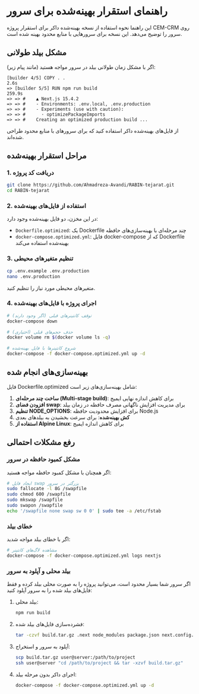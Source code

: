 # راهنمای استقرار بهینه‌شده برای سرور

این راهنما نحوه استفاده از نسخه بهینه‌شده داکر برای استقرار پروژه CEM-CRM روی سرور را توضیح می‌دهد. این نسخه برای سرورهایی با منابع محدود بهینه شده است.

## مشکل بیلد طولانی

اگر با مشکل زمان طولانی بیلد در سرور مواجه هستید (مانند پیام زیر):
```
[builder 4/5] COPY . .                                                                                                                              2.6s
=> [builder 5/5] RUN npm run build                                                                                                                   259.9s
=> => #    ▲ Next.js 15.4.2                                                                                                                                
=> => #    - Environments: .env.local, .env.production                                                                                                     
=> => #    - Experiments (use with caution):                                                                                                               
=> => #      · optimizePackageImports                                                                                                                      
=> => #    Creating an optimized production build ...
```

از فایل‌های بهینه‌شده داکر استفاده کنید که برای سرورهای با منابع محدود طراحی شده‌اند.

## مراحل استقرار بهینه‌شده

### 1. دریافت کد پروژه

```bash
git clone https://github.com/Ahmadreza-Avandi/RABIN-tejarat.git
cd RABIN-tejarat
```

### 2. استفاده از فایل‌های بهینه‌شده

در این مخزن، دو فایل بهینه‌شده وجود دارد:
- `Dockerfile.optimized`: یک Dockerfile چند مرحله‌ای با بهینه‌سازی‌های حافظه
- `docker-compose.optimized.yml`: فایل docker-compose که از Dockerfile بهینه‌شده استفاده می‌کند

### 3. تنظیم متغیرهای محیطی

```bash
cp .env.example .env.production
nano .env.production
```

متغیرهای محیطی مورد نیاز را تنظیم کنید.

### 4. اجرای پروژه با فایل‌های بهینه‌شده

```bash
# توقف کانتینرهای قبلی (اگر وجود دارند)
docker-compose down

# حذف حجم‌های قبلی (اختیاری)
docker volume rm $(docker volume ls -q)

# شروع کانتینرها با فایل بهینه‌شده
docker-compose -f docker-compose.optimized.yml up -d
```

## بهینه‌سازی‌های انجام شده

فایل Dockerfile.optimized شامل بهینه‌سازی‌های زیر است:

1. **ساخت چند مرحله‌ای (Multi-stage build)**: برای کاهش اندازه نهایی ایمیج
2. **افزودن فضای swap**: برای مدیریت افزایش ناگهانی مصرف حافظه در زمان بیلد
3. **تنظیم NODE_OPTIONS**: برای افزایش محدودیت حافظه Node.js
4. **کش بهینه‌شده**: برای سرعت بخشیدن به بیلدهای بعدی
5. **استفاده از Alpine Linux**: برای کاهش اندازه ایمیج

## رفع مشکلات احتمالی

### مشکل کمبود حافظه در سرور

اگر همچنان با مشکل کمبود حافظه مواجه هستید:

```bash
# ایجاد فایل swap بزرگتر در سرور
sudo fallocate -l 8G /swapfile
sudo chmod 600 /swapfile
sudo mkswap /swapfile
sudo swapon /swapfile
echo '/swapfile none swap sw 0 0' | sudo tee -a /etc/fstab
```

### خطای بیلد

اگر با خطای بیلد مواجه شدید:

```bash
# مشاهده لاگ‌های کانتینر
docker-compose -f docker-compose.optimized.yml logs nextjs
```

### بیلد محلی و آپلود به سرور

اگر سرور شما بسیار محدود است، می‌توانید پروژه را به صورت محلی بیلد کرده و فقط فایل‌های بیلد شده را به سرور آپلود کنید:

1. بیلد محلی:
   ```bash
   npm run build
   ```

2. فشرده‌سازی فایل‌های بیلد شده:
   ```bash
   tar -czvf build.tar.gz .next node_modules package.json next.config.js public
   ```

3. آپلود به سرور و استخراج:
   ```bash
   scp build.tar.gz user@server:/path/to/project
   ssh user@server "cd /path/to/project && tar -xzvf build.tar.gz"
   ```

4. اجرای داکر بدون مرحله بیلد:
   ```bash
   docker-compose -f docker-compose.optimized.yml up -d